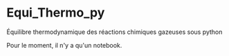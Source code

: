 # Equi_Thermo_py
Équilibre thermodynamique des réactions chimiques gazeuses sous python

Pour le moment, il n'y a qu'un notebook.
